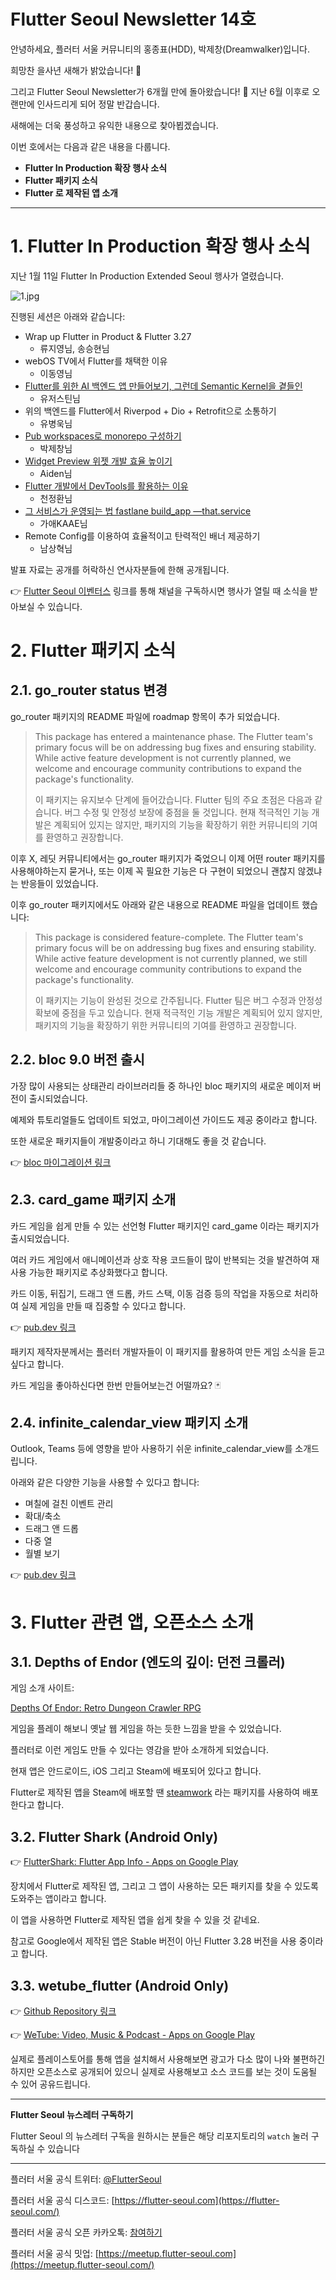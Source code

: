 # Flutter Seoul Newsletter 14호

안녕하세요, 플러터 서울 커뮤니티의 홍종표(HDD), 박제창(Dreamwalker)입니다.

희망찬 을사년 새해가 밝았습니다! 🐍

그리고 Flutter Seoul Newsletter가 6개월 만에 돌아왔습니다! 🎉 지난 6월 이후로 오랜만에 인사드리게 되어 정말 반갑습니다.

새해에는 더욱 풍성하고 유익한 내용으로 찾아뵙겠습니다.

이번 호에서는 다음과 같은 내용을 다룹니다.

- **Flutter In Production 확장 행사 소식**
- **Flutter 패키지 소식**
- **Flutter 로 제작된 앱 소개**

---

# **1. Flutter In Production 확장 행사 소식**

지난 1월 11일 Flutter In Production Extended Seoul 행사가 열렸습니다.

![1.jpg](../assets/newsletter_014th/1.jpg)

진행된 세션은 아래와 같습니다:

- Wrap up Flutter in Product & Flutter 3.27
    - 류지영님, 송승현님
- webOS TV에서 Flutter를 채택한 이유
    - 이동영님
- [Flutter를 위한 AI 백엔드 앱 만들어보기, 그런데 Semantic Kernel을 곁들인](https://1drv.ms/b/c/41b917f1613487b5/ETYTKpNp3dlPsxp-NEUQFOoBTWmuv1BBiGuegRYMVWmOLw?e=0xpSGg)
    - 유저스틴님
- 위의 백엔드를 Flutter에서 Riverpod + Dio + Retrofit으로 소통하기
    - 유병욱님
- [Pub workspaces로 monorepo 구성하기](https://speakerdeck.com/itsmedreamwalker/pub-workspacesro-monorepo-guseonghagi-at-2025-flutter-in-production-bagjecang)
    - 박제창님
- [Widget Preview 위젯 개발 효율 높이기](https://docs.google.com/presentation/d/12_CThrF4fExoJuh8vNCIu-PgvGi0i0lCRYhKCw1RRjg/edit?usp=sharing)
    - Aiden님
- [Flutter 개발에서 DevTools를 활용하는 이유](https://docs.google.com/presentation/d/1-jVXMkavzCOveL2y-NfNZ36xd9rtFvaT9iFmr9M1MPw/edit?usp=sharing)
    - 천정환님
- [그 서비스가 운영되는 법 fastlane build_app —that.service](https://docs.google.com/presentation/d/1b8RObBDYinI7ulp-mSLaQLaIZqk124f6/edit?usp=sharing&ouid=104901353287534490040&rtpof=true&sd=true)
    - 가애KAAE님
- Remote Config를 이용하여 효율적이고 탄력적인 배너 제공하기
    - 남상혁님

발표 자료는 공개를 허락하신 연사자분들에 한해 공개됩니다.

👉 [Flutter Seoul 이벤터스](https://event-us.kr/flutterseoul/event) 링크를 통해 채널을 구독하시면 행사가 열릴 때 소식을 받아보실 수 있습니다.

# **2. Flutter 패키지 소식**

## **2.1. go_router status 변경**

go_router 패키지의 README 파일에 roadmap 항목이 추가 되었습니다.

> This package has entered a maintenance phase.  The Flutter team's primary focus will be on
addressing bug fixes and ensuring stability.  While active feature development is not currently
planned, we welcome and encourage community contributions to expand the package's functionality.
> 
> 
> 이 패키지는 유지보수 단계에 들어갔습니다.  Flutter 팀의 주요 초점은 다음과 같습니다.
> 버그 수정 및 안정성 보장에 중점을 둘 것입니다.  현재 적극적인 기능 개발은
> 계획되어 있지는 않지만, 패키지의 기능을 확장하기 위한 커뮤니티의 기여를 환영하고 권장합니다.
> 

이후 X, 레딧 커뮤니티에서는 go_router 패키지가 죽었으니 이제 어떤 router 패키지를 사용해야하는지 묻거나, 또는 이제 꼭 필요한 기능은 다 구현이 되었으니 괜찮지 않겠냐는 반응들이 있었습니다.

이후 go_router 패키지에서도 아래와 같은 내용으로 README 파일을 업데이트 했습니다:

> This package is considered feature-complete. The Flutter team's primary focus will be on addressing bug fixes and ensuring stability. While active feature development is not currently planned, we still welcome and encourage community contributions to expand the package's functionality.
>
> 이 패키지는 기능이 완성된 것으로 간주됩니다. Flutter 팀은 버그 수정과 안정성 확보에 중점을 두고 있습니다. 현재 적극적인 기능 개발은 계획되어 있지 않지만, 패키지의 기능을 확장하기 위한 커뮤니티의 기여를 환영하고 권장합니다.
> 

## **2.2. bloc 9.0 버전 출시**

가장 많이 사용되는 상태관리 라이브러리들 중 하나인 bloc 패키지의 새로운 메이저 버전이 출시되었습니다.

예제와 튜토리얼들도 업데이트 되었고, 마이그레이션 가이드도 제공 중이라고 합니다.

또한 새로운 패키지들이 개발중이라고 하니 기대해도 좋을 것 같습니다.

👉 [bloc 마이그레이션 링크](https://bloclibrary.dev/migration/)

## **2.3. card_game 패키지 소개**

카드 게임을 쉽게 만들 수 있는 선언형 Flutter 패키지인 card_game 이라는 패키지가 출시되었습니다.

여러 카드 게임에서 애니메이션과 상호 작용 코드들이 많이 반복되는 것을 발견하여 재사용 가능한 패키지로 추상화했다고 합니다.

카드 이동, 뒤집기, 드래그 앤 드롭, 카드 스택, 이동 검증 등의 작업을 자동으로 처리하여 실제 게임을 만들 때 집중할 수 있다고 합니다.

👉 [pub.dev 링크](https://pub.dev/packages/card_game)

패키지 제작자분께서는 플러터 개발자들이 이 패키지를 활용하여 만든 게임 소식을 듣고 싶다고 합니다.

카드 게임을 좋아하신다면 한번 만들어보는건 어떨까요? 🃏

## 2.4. **infinite_calendar_view 패키지 소개**

Outlook, Teams 등에 영향을 받아 사용하기 쉬운 infinite_calendar_view를 소개드립니다.

아래와 같은 다양한 기능을 사용할 수 있다고 합니다:

- 며칠에 걸친 이벤트 관리
- 확대/축소
- 드래그 앤 드롭
- 다중 열
- 월별 보기

👉 [pub.dev 링크](https://pub.dev/packages/infinite_calendar_view)

# **3. Flutter 관련 앱, 오픈소스 소개**

## **3.1. Depths of Endor (엔도의 깊이: 던전 크롤러)**

게임 소개 사이트:

[Depths Of Endor: Retro Dungeon Crawler RPG](https://depthsofendor.com/)

게임을 플레이 해보니 옛날 웹 게임을 하는 듯한 느낌을 받을 수 있었습니다.

플러터로 이런 게임도 만들 수 있다는 영감을 받아 소개하게 되었습니다.

현재 앱은 안드로이드, iOS 그리고 Steam에 배포되어 있다고 합니다.

Flutter로 제작된 앱을 Steam에 배포할 땐 [steamwork](https://pub.dev/packages/steamworks) 라는 패키지를 사용하여 배포한다고 합니다.

## **3.2. Flutter Shark (Android Only)**

👉 [FlutterShark: Flutter App Info - Apps on Google Play](https://play.google.com/store/apps/details?id=com.fluttershark.fluttersharkapp)

장치에서 Flutter로 제작된 앱, 그리고 그 앱이 사용하는 모든 패키지를 찾을 수 있도록 도와주는 앱이라고 합니다.

이 앱을 사용하면 Flutter로 제작된 앱을 쉽게 찾을 수 있을 것 같네요.

참고로 Google에서 제작된 앱은 Stable 버전이 아닌 Flutter 3.28 버전을 사용 중이라고 합니다.

## **3.3. wetube_flutter (Android Only)**

👉 [Github Repository 링크](https://github.com/Purehi/wetube_flutter)

👉 [WeTube: Video, Music & Podcast - Apps on Google Play](https://play.google.com/store/apps/details?id=free.mor.mordo.do&q=youtube,video,music,podcast,drama&pli=1)


실제로 플레이스토어를 통해 앱을 설치해서 사용해보면 광고가 다소 많이 나와 불편하긴 하지만 오픈소스로 공개되어 있으니 실제로 사용해보고 소스 코드를 보는 것이 도움될 수 있어 공유드립니다.

---

**Flutter Seoul 뉴스레터 구독하기**

Flutter Seoul 의 뉴스레터 구독을 원하시는 분들은 해당 리포지토리의 `watch` 눌러 구독하실 수 있습니다

---

플러터 서울 공식 트위터: [@FlutterSeoul](https://twitter.com/flutterseoul?s=21&t=1lvvhkp7LX_b-JT8sVoYCA)

플러터 서울 공식 디스코드: [https://flutter-seoul.com](https://flutter-seoul.com/)

플러터 서울 공식 오픈 카카오톡: [참여하기](https://open.kakao.com/o/gdL2Gj1e)

플러터 서울 공식 밋업: [https://meetup.flutter-seoul.com](https://meetup.flutter-seoul.com/)